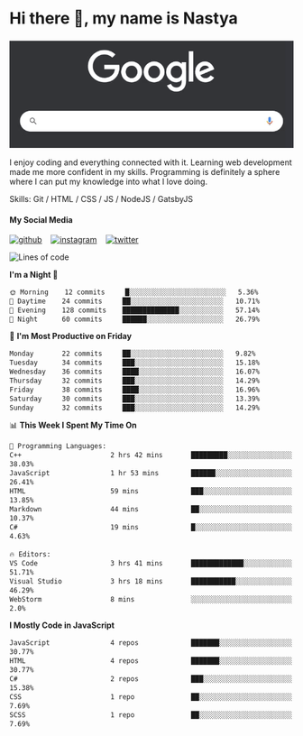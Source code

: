 # Hi there 👋, my name is Nastya
### 
[//]: # (Here may be a photo)

![Google Search](https://raw.githubusercontent.com/nastyacodes/nastyacodes/master/images/google.gif)

I enjoy coding and everything connected with it.
Learning web development made me more confident in my skills.
Programming is definitely a sphere where I can put my knowledge into what I love doing.

Skills: Git / HTML / CSS / JS / NodeJS / GatsbyJS

#### My Social Media
[<img src='images\social-media\github.ico' alt='github' height='50'>](https://github.com/nastyacodes) &nbsp;&nbsp; [<img src='images\social-media\instagram.ico' alt='instagram' height='50'>](https://www.instagram.com/nastyacodes/) &nbsp;&nbsp; [<img src='images\social-media\twitter.ico' alt='twitter' height='50'>](https://twitter.com/nastyacodes)  

<!--START_SECTION:waka-->
![Lines of code](https://img.shields.io/badge/From%20Hello%20World%20I%27ve%20Written-22960%20lines%20of%20code-blue)

**I'm a Night 🦉** 

```text
🌞 Morning    12 commits     █░░░░░░░░░░░░░░░░░░░░░░░░   5.36% 
🌆 Daytime    24 commits     ██░░░░░░░░░░░░░░░░░░░░░░░   10.71% 
🌃 Evening    128 commits    ██████████████░░░░░░░░░░░   57.14% 
🌙 Night      60 commits     ██████░░░░░░░░░░░░░░░░░░░   26.79%

```
📅 **I'm Most Productive on Friday** 

```text
Monday       22 commits     ██░░░░░░░░░░░░░░░░░░░░░░░   9.82% 
Tuesday      34 commits     ███░░░░░░░░░░░░░░░░░░░░░░   15.18% 
Wednesday    36 commits     ████░░░░░░░░░░░░░░░░░░░░░   16.07% 
Thursday     32 commits     ███░░░░░░░░░░░░░░░░░░░░░░   14.29% 
Friday       38 commits     ████░░░░░░░░░░░░░░░░░░░░░   16.96% 
Saturday     30 commits     ███░░░░░░░░░░░░░░░░░░░░░░   13.39% 
Sunday       32 commits     ███░░░░░░░░░░░░░░░░░░░░░░   14.29%

```


📊 **This Week I Spent My Time On** 

```text
💬 Programming Languages: 
C++                      2 hrs 42 mins       █████████░░░░░░░░░░░░░░░░   38.03% 
JavaScript               1 hr 53 mins        ██████░░░░░░░░░░░░░░░░░░░   26.41% 
HTML                     59 mins             ███░░░░░░░░░░░░░░░░░░░░░░   13.85% 
Markdown                 44 mins             ██░░░░░░░░░░░░░░░░░░░░░░░   10.37% 
C#                       19 mins             █░░░░░░░░░░░░░░░░░░░░░░░░   4.63%

🔥 Editors: 
VS Code                  3 hrs 41 mins       █████████████░░░░░░░░░░░░   51.71% 
Visual Studio            3 hrs 18 mins       ███████████░░░░░░░░░░░░░░   46.29% 
WebStorm                 8 mins              ░░░░░░░░░░░░░░░░░░░░░░░░░   2.0%

```

**I Mostly Code in JavaScript** 

```text
JavaScript               4 repos             ███████░░░░░░░░░░░░░░░░░░   30.77% 
HTML                     4 repos             ███████░░░░░░░░░░░░░░░░░░   30.77% 
C#                       2 repos             ███░░░░░░░░░░░░░░░░░░░░░░   15.38% 
CSS                      1 repo              ██░░░░░░░░░░░░░░░░░░░░░░░   7.69% 
SCSS                     1 repo              ██░░░░░░░░░░░░░░░░░░░░░░░   7.69%

```



<!--END_SECTION:waka-->

<!-- [![Top Langs](https://github-readme-stats.vercel.app/api/top-langs/?username=nastyacodes&layout=compact)](https://github.com/anuraghazra/github-readme-stats)

[![willianrod's wakatime stats](https://github-readme-stats.vercel.app/api/wakatime?username=nastyacodes&layout=compact)](https://github.com/anuraghazra/github-readme-stats) -->
